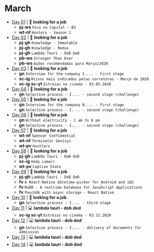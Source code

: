 # March

- [Day 01](03-01-2020.md) | :mag_right: **looking for a job**
  - **pj-ws** `Foco no Capital - B3`
  - **wt-nf** `Hunters - Season 1`
- [Day 02](03-02-2020.md) | :mag_right: **looking for a job**
  - **pj-gh** `Knowledge - Immutable`
  - **pj-gh** `Knowledge - Redux`
  - **pj-gh** `Lambda Tauri - DoB DoD`
  - **pb-ws** `Stronger Than Ever`
  - **pb-ws** `Ações recomendadas para Março/2020`
- [Day 03](03-03-2020.md) | :mag_right: **looking for a job**
  - **gn** `Interview for the company I.... - first stage`
  - **sc-ig** `Ativos mais indicados pelas corretoras - Março de 2020`
  - **sc-ig** **sc-yt** `Estreias no cinema - 03.05.2020`
- [Day 04](03-04-2020.md) | :mag_right: **looking for a job**
  - **gn** `Selective process - I.... - second stage (challenge)`
- [Day 05](03-05-2020.md) | :mag_right: **looking for a job**
  - **gn** `Interview for the company B.... - first stage`
  - **gn** `Selective process - I.... - second stage (challenge)`
- [Day 06](03-06-2020.md) | :mag_right: **looking for a job**
  - **gn** `Without electricity - 1 am to 6 pm`
  - **gn** `Selective process - I.... - second stage (challenge)`
- [Day 07](03-07-2020.md) | :mag_right: **looking for a job**
  - **wt-nf** `Spenser Confidential`
  - **wt-nf** `Terminator Genisys`
  - **wt-pv** `Hustlers`
- [Day 08](03-08-2020.md) | :mag_right: **looking for a job**
  - **pj-gh** `Lambda Tauri - DoB DoD`
  - **sc-ig** `Hedy Lamarr`
  - **wt-pv** `Captive State`
- [Day 09](03-09-2020.md) | :mag_right: **looking for a job**
  - **pj-gh** `Lambda Tauri - DoB DoD`
  - **fv** `A React-Native datetime-picker for Android and iOS`
  - **fv** `RxDB - A realtime Database for JavaScript Applications`
  - **fv** `Pouchdb with async storage - React Native`
- [Day 10](03-10-2020.md) | :mag_right: **looking for a job**
  - **gn** `Selective process - I.... - third stage`
- [Day 11](03-11-2020.md) | :computer: **lambda tauri - dob dod**
  - **sc-ig** **sc-yt** `Estreias no cinema - 03.12.2020`
- [Day 12](03-12-2020.md) | :computer: **lambda tauri - dob dod**
  - **gn** `Selective process - I.... - delivery of documents for admission`
- [Day 13](03-13-2020.md) | :computer: **lambda tauri - dob dod**
- [Day 14](03-14-2020.md) | :computer: **lambda tauri - dob dod**
